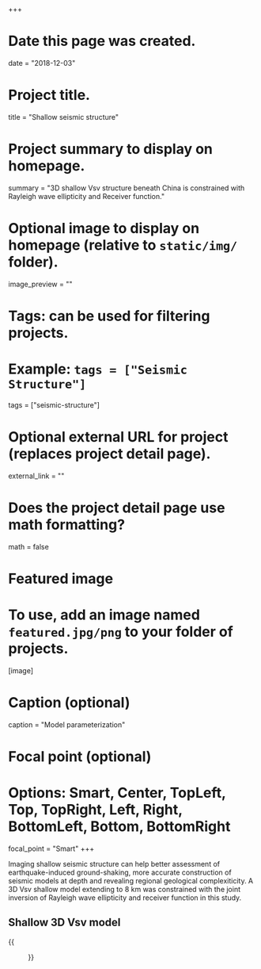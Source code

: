 +++
# Date this page was created.
date = "2018-12-03"

# Project title.
title = "Shallow seismic structure"

# Project summary to display on homepage.
summary = "3D shallow Vsv structure beneath China is constrained with Rayleigh wave ellipticity and Receiver function."

# Optional image to display on homepage (relative to `static/img/` folder).
image_preview = ""

# Tags: can be used for filtering projects.
# Example: `tags = ["Seismic Structure"]`
tags = ["seismic-structure"]

# Optional external URL for project (replaces project detail page).
external_link = ""

# Does the project detail page use math formatting?
math = false

# Featured image
# To use, add an image named `featured.jpg/png` to your folder of projects. 
[image]
  # Caption (optional)
  caption = "Model parameterization"

  # Focal point (optional)
  # Options: Smart, Center, TopLeft, Top, TopRight, Left, Right, BottomLeft, Bottom, BottomRight
  focal_point = "Smart"
+++

Imaging shallow seismic structure can help better assessment of earthquake-induced ground-shaking, more accurate construction of seismic models at depth and
revealing regional geological complexiticity. A 3D Vsv shallow model extending to 8 km was constrained with the joint inversion of Rayleigh wave ellipticity
and receiver function in this study.

## Shallow 3D Vsv model

{{<figure src="shallow-model.png" numbered="True" alt="3D Vsv model" title="**Map view of average Vsv structure over depth range 0.5 -- 1.5 km.**" caption="The thick-black lines show location of transects. The grey dashed lines enclose Tibet area and the solid circles are indicative of uninterpolated average Vsv over this depth range beneath seismic stations.">}}
